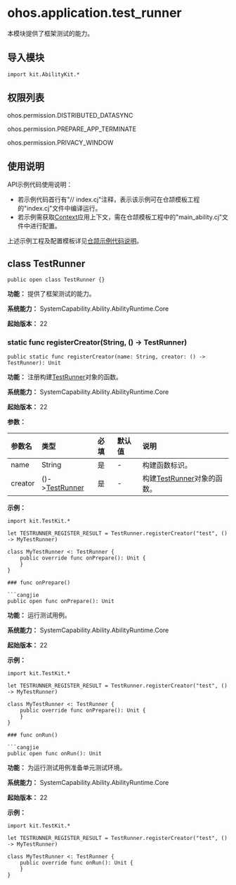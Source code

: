 # ohos.application.test_runner

本模块提供了框架测试的能力。

## 导入模块

```cangjie
import kit.AbilityKit.*
```

## 权限列表

ohos.permission.DISTRIBUTED_DATASYNC

ohos.permission.PREPARE_APP_TERMINATE

ohos.permission.PRIVACY_WINDOW

## 使用说明

API示例代码使用说明：

- 若示例代码首行有"// index.cj"注释，表示该示例可在仓颉模板工程的"index.cj"文件中编译运行。
- 若示例需获取[Context](./cj-apis-app-ability-ui_ability.md#class-context)应用上下文，需在仓颉模板工程中的"main_ability.cj"文件中进行配置。

上述示例工程及配置模板详见[仓颉示例代码说明](../../cj-development-intro.md#仓颉示例代码说明)。

## class TestRunner

```cangjie
public open class TestRunner {}
```

**功能：** 提供了框架测试的能力。

**系统能力：** SystemCapability.Ability.AbilityRuntime.Core

**起始版本：** 22

### static func registerCreator(String, () -> TestRunner)

```cangjie
public static func registerCreator(name: String, creator: () -> TestRunner): Unit
```

**功能：** 注册构建[TestRunner](#class-testrunner)对象的函数。

**系统能力：** SystemCapability.Ability.AbilityRuntime.Core

**起始版本：** 22

**参数：**

|参数名|类型|必填|默认值|说明|
|:---|:---|:---|:---|:---|
|name|String|是|-|构建函数标识。|
|creator|()->[TestRunner](#class-testrunner)|是|-|构建[TestRunner](#class-testrunner)对象的函数。|

**示例：**

<!-- compile -->
```cangjie
import kit.TestKit.*

let TESTRUNNER_REGISTER_RESULT = TestRunner.registerCreator("test", () -> MyTestRunner)

class MyTestRunner <: TestRunner {
    public override func onPrepare(): Unit {
    }
}

### func onPrepare()

```cangjie
public open func onPrepare(): Unit
```

**功能：** 运行测试用例。

**系统能力：** SystemCapability.Ability.AbilityRuntime.Core

**起始版本：** 22

**示例：**

<!-- compile -->
```cangjie
import kit.TestKit.*

let TESTRUNNER_REGISTER_RESULT = TestRunner.registerCreator("test", () -> MyTestRunner)

class MyTestRunner <: TestRunner {
    public override func onPrepare(): Unit {
    }
}

### func onRun()

```cangjie
public open func onRun(): Unit
```

**功能：** 为运行测试用例准备单元测试环境。

**系统能力：** SystemCapability.Ability.AbilityRuntime.Core

**起始版本：** 22

**示例：**

<!-- compile -->
```cangjie
import kit.TestKit.*

let TESTRUNNER_REGISTER_RESULT = TestRunner.registerCreator("test", () -> MyTestRunner)

class MyTestRunner <: TestRunner {
    public override func onRun(): Unit {
    }
}
